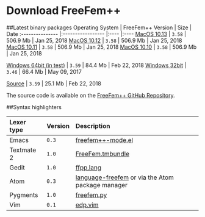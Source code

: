 # Download FreeFem++

##Latest binary packages
Operating System | FreeFem++ Version | Size | Date
:--------------- |:----------------- |:---- |:----
[MacOS 10.13](http://www.freefem.org/ff++/ftp/FreeFem++-3.58-MacOS_10.13.pkg) | `3.58` | 506.9 Mb | Jan 25, 2018
[MacOS 10.12](http://www.freefem.org/ff++/ftp/FreeFem++-3.58-MacOS_10.12.pkg) | `3.58` | 506.9 Mb | Jan 25, 2018
[MacOS 10.11](http://www.freefem.org/ff++/ftp/FreeFem++-3.58-MacOS_10.11.pkg) | `3.58` | 506.9 Mb | Jan 25, 2018
[MacOS 10.10](http://www.freefem.org/ff++/ftp/FreeFem++-3.58-MacOS_10.10.pkg) | `3.58` | 506.9 Mb | Jan 25, 2018
<!-- -->
[Windows 64bit (in test)](http://www.freefem.org/ff++/ftp/FreeFem++-3.59-win64.exe) | `3.59` | 84.4 Mb | Feb 22, 2018
[Windows 32bit](http://www.freefem.org/ff++/ftp/FreeFem++-3.46-win32.exe) | `3.46` | 66.4 Mb | May 09, 2017
<!-- -->
[Source](http://www.freefem.org/ff++/ftp/freefem++-3.59.tar.gz) | `3.59` | 25.1 Mb | Feb 22, 2018

The source code is available on the [FreeFem++ GitHub Repository](https://github.com/FreeFem/FreeFem-sources).

##Syntax highlighters

Lexer type | Version| Description
:--------- | :---- | :------
Emacs | `0.3` | [freefem++-mode.el](https://github.com/FreeFem/freefem-parser-emacs)
Textmate 2 | `1.0` | [FreeFem.tmbundle](https://github.com/FreeFem/FreeFem-parser-textmate)
Gedit | `1.0` | [ffpp.lang](https://github.com/FreeFem/Freefem-parser-gedit)
Atom | `0.3` | [language-freefem](https://github.com/FreeFem/FreeFem-parser-atom) or via the Atom package manager
Pygments | `1.0` | [freefem.py](https://github.com/FreeFem/FreeFem-parser-pygments)
Vim | `0.1` | [edp.vim](https://github.com/FreeFem/FreeFem-parser-vim)
